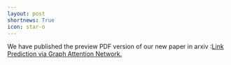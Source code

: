 ```yaml
---
layout: post
shortnews: True
icon: star-o
---
```


We have published the preview PDF version of our new paper in arxiv :[Link Prediction via Graph Attention Network.](https://arxiv.org/pdf/1910.04807.pdf)
